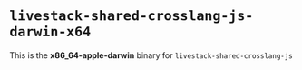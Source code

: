 # `livestack-shared-crosslang-js-darwin-x64`

This is the **x86_64-apple-darwin** binary for `livestack-shared-crosslang-js`
